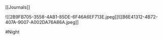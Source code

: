 [[Journals]]

![[2B9FB705-3558-4AB1-85DE-6F46A6EF713E.jpeg]]![[B6E41312-4B72-407A-9007-A002DA76A86A.jpeg]]


#Night 